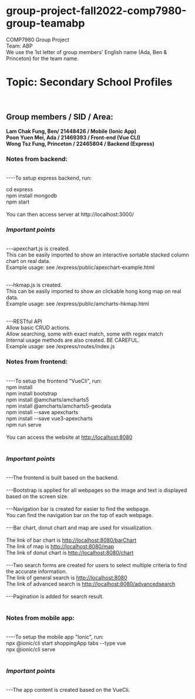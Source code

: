 # group-project-fall2022-comp7980-group-teamabp

COMP7980 Group Project <br>
Team: ABP <br>
We use the 1st letter of group members' English name (Ada, Ben & Princeton) for the team name. <br>

<h1>Topic: Secondary School Profiles</h1>
<br>

<h2>Group members / SID / Area: </h2>
<b>Lam Chak Fung, Ben/ 21448426 / Mobile (Ionic App)</b><br>
<b>Poon Yuen Mei, Ada / 21469393 / Front-end (Vue CLI)</b> <br>
<b>Wong Tsz Fung, Princeton / 22465804 / Backend (Express)</b><br>

<h3>Notes from backend:</h3><br>
----To setup express backend, run:<br>

cd express <br>
npm install mongodb <br>
npm start <br>
<br>
You can then access server at http://localhost:3000/ <br>

<h3><i>Important points</i></h3><br>
---apexchart.js is created. <br>
This can be easily imported to show an interactive sortable stacked column chart on real data. <br>
Example usage: see /express/public/apexchart-example.html <br>
<br>

---hkmap.js is created.<br>
This can be easily imported to show an clickable hong kong map on real data. <br>
Example usage: see /express/public/amcharts-hkmap.html <br>
<br>

---RESTful API<br>
Allow basic CRUD actions.<br>
Allow searching, some with exact match, some with regex match<br>
Internal usage methods are also created. BE CAREFUL.<br>
Example usage: see /express/routes/index.js<br>

<h3>Notes from frontend:</h3><br>
----To setup the frontend "VueCli", run:<br>
npm install<br>
npm install bootstrap<br>
npm install @amcharts/amcharts5<br>
npm install @amcharts/amcharts5-geodata<br>
npm install --save apexcharts<br>
npm install --save vue3-apexcharts<br>
npm run serve<br>
<br>
You can access the website at <a href="http://localhost:8080" target="_blank">http://localhost:8080</a><br>
<br>
<h3><i>Important points</i></h3><br>
---The frontend is built based on the backend.<br>
<br>
---Bootstrap is applied for all webpages so the image and text is displayed based on the screen size. <br>
<br>
---Navigation bar is created for easier to find the webpage. <br>
You can find the navigation bar on the top of each webpage. <br>
<br>
---Bar chart, donut chart and map are used for visualization. <br>
<br>
The link of bar chart is <a href="http://localhost:8080/barChart" target="_blank">http://localhost:8080/barChart</a><br>
The link of map is <a href="http://localhost:8080/map" target="_blank">http://localhost:8080/map</a><br>
The link of donut chart is <a href="http://localhost:8080/chart" target="_blank">http://localhost:8080/chart</a><br>
<br>
---Two search forms are created for users to select multiple criteria to find the accurate information.<br>
The link of general search is <a href="http://localhost:8080" target="_blank">http://localhost:8080</a><br>
The link of advanced search is <a href="http://localhost:8080/advancedsearch" target="_blank">http://localhost:8080/advancedsearch</a><br>
<br>
---Pagination is added for search result. <br>
<br>

<h3>Notes from mobile app:</h3><br>
----To setup the mobile app "Ionic", run:<br>
npx @ionic/cli start shoppingApp tabs --type vue <br>
npx @ionic/cli serve <br>
<br>
<h3><i>Important points</i></h3><br>
---The app content is created based on the VueCli. <br>
